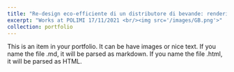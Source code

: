 ```yaml
---
title: "Re-design eco-efficiente di un distributore di bevande: rendering di presentazione"
excerpt: "Works at POLIMI 17/11/2021 <br/><img src='/images/GB.png'>"
collection: portfolio
---
```


This is an item in your portfolio. It can be have images or nice text. If you name the file .md, it will be parsed as markdown. If you name the file .html, it will be parsed as HTML. 
